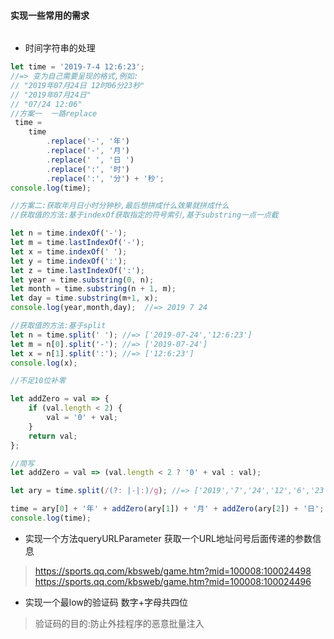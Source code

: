 #### 实现一些常用的需求

```javascript
```

-   时间字符串的处理

```javascript
let time = '2019-7-4 12:6:23';
//=> 变为自己需要呈现的格式,例如:
// "2019年07月24日 12时06分23秒"
// "2019年07月24日"
// "07/24 12:06"
//方案一  一路replace
 time =
    time
        .replace('-', '年')
        .replace('-', '月')
        .replace(' ', '日 ')
        .replace(':', '时')
        .replace(':', '分') + '秒';
console.log(time); 

//方案二:获取年月日小时分钟秒,最后想拼成什么效果就拼成什么
//获取值的方法:基于indexOf获取指定的符号索引,基于substring一点一点截

let n = time.indexOf('-');
let m = time.lastIndexOf('-');
let x = time.indexOf(' ');
let y = time.indexOf(':');
let z = time.lastIndexOf(':');
let year = time.substring(0, n);
let month = time.substring(n + 1, m);
let day = time.substring(m+1, x);
console.log(year,month,day);  //=> 2019 7 24

//获取值的方法:基于split
let n = time.split(' '); //=> ['2019-07-24','12:6:23']
let m = n[0].split('-'); //=> ['2019-07-24']
let x = n[1].split(':'); //=> ['12:6:23']
console.log(x); 

//不足10位补零

let addZero = val => {
    if (val.length < 2) {
        val = '0' + val;
    }
    return val;
};

//简写
let addZero = val => (val.length < 2 ? '0' + val : val);

let ary = time.split(/(?: |-|:)/g); //=> ['2019','7','24','12','6','23']

time = ary[0] + '年' + addZero(ary[1]) + '月' + addZero(ary[2]) + '日';
console.log(time);

```

- 实现一个方法queryURLParameter 获取一个URL地址问号后面传递的参数信息

> https://sports.qq.com/kbsweb/game.htm?mid=100008:100024498
> https://sports.qq.com/kbsweb/game.htm?mid=100008:100024496

- 实现一个最low的验证码 数字+字母共四位
> 验证码的目的:防止外挂程序的恶意批量注入